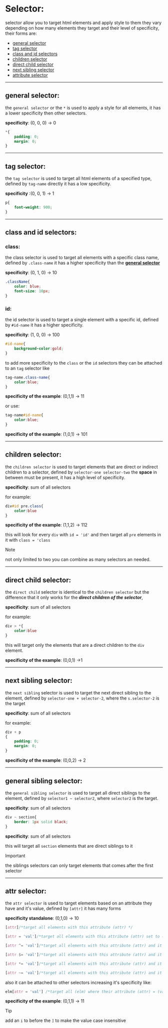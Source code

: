 # Selector:

selector allow you to target html elements and apply style to them they vary depending on how many elements they target and their level of specificity, their forms are:

- [general selector](#general-selector)
- [tag selector](#tag-selector)
- [class and id selectors](#class-and-id-selectors)
- [children selector](#children-selector)
- [direct child selector](#direct-child-selector)
- [next sibling selector](#next-sibling-selector)
- [attribute selector](#attr-selector)

---

## general selector:

the `general selector` or the `*` is used to apply a style for all elements, it has a lower specificity then other selectors.

**specificity**: (0, 0, 0) -> 0

```css
*{
    padding: 0;
    margin: 0;
}
```

---

## tag selector:

the `tag selector` is used to target all html elements of a specified type, defined by `tag-name` directly it has a low specificity.

**specificity** :(0, 0, 1) -> 1

```css
p{
    font-weight: 900;
}
```

---

## class and id selectors:

### **class**: 
the class selector is used to target all elements with a specific class name, defined by `.class-name` it has a higher specificity than the **[general selector](#general-selector)**

**specificity**: (0, 1, 0) -> 10

```css
.className{
    color: blue;
    font-size: 10px;
}
```

### **id**:
the id selector is used to target a single element with a specific id, defined by `#id-name` it has a higher specificity.

**specificity**: (1, 0, 0) -> 100

```css
#id-name{
    background-color:gold;
}
```

to add more specificity to the `class` or the `id` selectors they can be attached to an `tag` selector like 

```css
tag-name.class-name{
    color:blue;
}
```
**specificity of the example**: (0,1,1) -> 11

or use:
```css
tag-name#id-name{
    color:blue;
}
```

**specificity of the example**: (1,0,1) -> 101

---

## children selector:

the `children selector` is used to target elements that are direct or indirect children to a selector, defined by `selector-one selector-two` the **space** in between must be present, it has a high level of specificity.

**specificity**: sum of all selectors

for example:

```css
div#id pre.class{
    color:blue
}
```
**specificity of the example**: (1,1,2) -> 112

this will look for every `div` with `id = 'id'` and then target all `pre` elements in it with `class = 'class`

> [!NOTE]
> not only limited to two you can combine as many selectors an needed.

---

## direct child selector:

the `direct child` selector is identical to the `children selector` but the difference that it only works for the ***direct children of the selector***,

**specificity**: sum of all selectors

for example:

```css
div > *{
    color:blue
}
```

this will target only the elements that are a direct children to the `div` element.

**specificity of the example**: (0,0,1) ->1

---

## next sibling selector:

the `next sibling` selector is used to target the next direct sibling to the element, defined by `selector-one + selector-2`, where the `s.selector-2` is the target

**specificity**: sum of all selectors

for example:

```css
div + p
{
    padding: 0;
    margin: 0;
}
```

**specificity of the example**: (0,0,2) -> 2

---

## general sibling selector:

the `general sibling selector` is used to target all direct siblings to the element, defined by `selector1 ~ selector2`, where `selector2` is the target.

**specificity**: sum of all selectors

```css
div ~ section{
    border: 1px solid black;
}
```
**specificity**: sum of all selectors

this will target all `section` elements that are direct siblings to it

> [!IMPORTANT]
> the siblings selectors can only target elements that comes after the first selector

---

## attr selector:

the `attr selector` is used to target elements based on an attribute they have and it's value, defined by `[attr]` it has many forms

**specificity standalone**: (0,1,0) -> 10

```css
[attr]/*target all elements with this attribute (attr) */

[attr = 'val']/*target all elements with this attribute (attr) set to (val) */

[attr ^= 'val']/*target all elements with this attribute (attr) and it's value starts with (val) */

[attr $= 'val']/*target all elements with this attribute (attr) and it's value ends with (val) */

[attr *= 'val']/*target all elements with this attribute (attr) and it's value contains (val) */

[attr ~= 'val']/*target all elements with this attribute (attr) and it's value contains (val) as a separate word */
```

also it can be attached to other selectors increasing it's specificity like:

```css
elm[attr = 'val'] /*target all (elm) where their attribute (attr) = (val)
```

**specificity of the example**: (0,1,1) -> 11

> [!TIP]
> add an `i` to before the `]` to make the value case insensitive